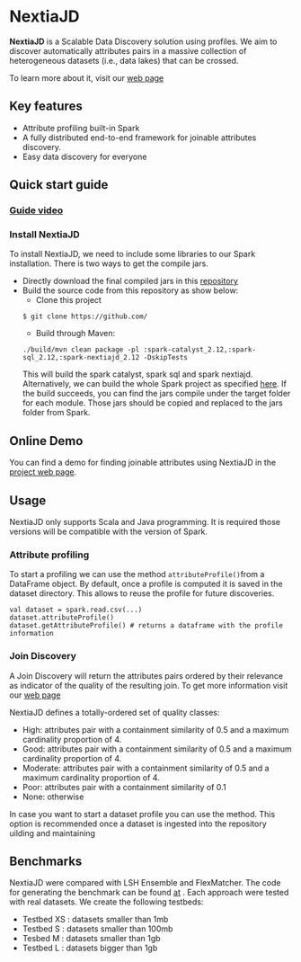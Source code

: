 # NextiaJD   

**NextiaJD** is a Scalable Data Discovery solution using profiles. We aim to  discover automatically attributes pairs in a massive collection of heterogeneous datasets (i.e., data lakes) that can be crossed.   

To learn more about it, visit our [web page]()
## Key features 

* Attribute profiling built-in Spark
* A fully distributed end-to-end framework for joinable attributes discovery.
* Easy data discovery for everyone
  
## Quick start guide  
  
### [Guide video]()

### Install NextiaJD

To install NextiaJD, we need to include some libraries to our Spark installation. There is two ways to get the compile jars.

* Directly download the final compiled jars in this [repository](https://mydisk.cs.upc.edu/s/mXMnNo4ARAPxLg3?path=%2Frelease)
* Build the source code from this repository as show below:
	*  Clone this project
	```
	$ git clone https://github.com/
	```
	* Build through Maven:
	```
	./build/mvn clean package -pl :spark-catalyst_2.12,:spark-sql_2.12,:spark-nextiajd_2.12 -DskipTests 
	```
	This will build the spark catalyst, spark sql and spark nextiajd. Alternatively, we can build the whole Spark project as specified [here](https://spark.apache.org/docs/latest/building-spark.html). If the build succeeds, you can find the jars compile under the target folder for each module. Those jars should be copied and replaced to the jars folder from Spark.
	 
## Online Demo
 You can find a demo for finding joinable attributes using NextiaJD in the [project web page](https://www.essi.upc.edu/dtim/).    
  
## Usage  

NextiaJD only supports Scala and Java programming. It is required those versions will be compatible with the version of Spark.  

### Attribute profiling

To start a profiling we can use the method `attributeProfile()`from a DataFrame object. By default, once a profile is computed it is saved in the dataset directory. This allows to reuse the profile for future discoveries.

```
val dataset = spark.read.csv(...)
dataset.attributeProfile() 
dataset.getAttributeProfile() # returns a dataframe with the profile information
```

### Join Discovery

A Join Discovery will return the attributes pairs ordered by their relevance as indicator of the quality of the resulting join. To get more information visit our [web page]()


NextiaJD defines a totally-ordered set of quality classes:  
  
* High: attributes pair with a containment similarity of 0.5 and a maximum cardinality proportion of 4.  
* Good: attributes pair with a containment similarity of 0.5 and a maximum cardinality proportion of 4.   
* Moderate: attributes pair with a containment similarity of 0.5 and a maximum cardinality proportion of 4.   
* Poor: attributes pair with a containment similarity of 0.1  
* None: otherwise  
  
In case you want to start a dataset profile you can use the method. This option is recommended once a dataset is ingested into the repository  
uilding and maintaining  
  
## Benchmarks  

NextiaJD were compared with LSH Ensemble and FlexMatcher. The code for generating the benchmark can be found [at]() . Each approach were tested with real datasets. We create the following testbeds: 

* Testbed XS : datasets smaller than 1mb
* Testbed S : datasets smaller than 100mb 
* Tesbed M : datasets smaller than 1gb 
* Testbed L : datasets bigger than 1gb 
